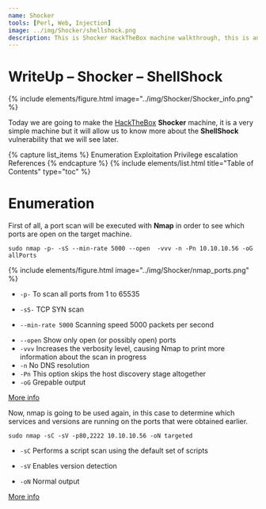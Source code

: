 ```yaml
---
name: Shocker
tools: [Perl, Web, Injection]
image: ../img/Shocker/shellshock.png
description: This is Shocker HackTheBox machine walkthrough, this is an easy difficulty linux machine with ip 10.10.10.56.
---
```


# WriteUp – Shocker – ShellShock

{% include elements/figure.html image="../img/Shocker/Shocker_info.png" %}

Today we are going to make the [HackTheBox](https://www.hackthebox.eu/) 
**Shocker** machine, it is a very simple machine but it will allow us 
to know more about the **ShellShock** vulnerability that we will see later.

{% capture list_items %}
Enumeration
Exploitation
Privilege escalation
References
{% endcapture %}
{% include elements/list.html title="Table of Contents" type="toc" %}

# Enumeration

First of all, a port scan will be executed with **Nmap** in order to see which 
ports are open on the target machine.

```
sudo nmap -p- -sS --min-rate 5000 --open  -vvv -n -Pn 10.10.10.56 -oG allPorts
```
{% include elements/figure.html image="../img/Shocker/nmap_ports.png" %}

* `-p-` To scan all ports from 1 to 65535
- `-sS-` TCP SYN scan 
+ `--min-rate 5000` Scanning speed 5000 packets per second
- `--open` Show only open (or possibly open) ports
- `-vvv` Increases the verbosity level, causing Nmap to print more information about the scan in progress
- `-n` No DNS resolution
- `-Pn` This option skips the host discovery stage altogether 
- `-oG` Grepable output


[More info](https://explainshell.com/explain?cmd=sudo+nmap+-p-+-sS+--min-rate+5000+--open++-vvv+-n+-Pn+10.10.10.56+-oG+allPorts)

Now, nmap is going to be used again, in this case to determine which services 
and versions are running on the ports that were obtained earlier.

```
sudo nmap -sC -sV -p80,2222 10.10.10.56 -oN targeted
```


* `-sC` Performs a script scan using the default set of scripts
- `-sV` Enables version detection
+ `-oN` Normal output

[More info](https://explainshell.com/explain?cmd=sudo+nmap+-sC+-sV+-p80%2C2222+10.10.10.56+-oN+targeted)
